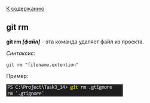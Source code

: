 [К содержанию](./redme.md)

## git rm
**git rm *[файл]*** - эта команда удаляет файл из проекта.

_Cинтаксис:_
```
git rm "filename.extention"
```
Пример:

![git rm.png](./assets/git%20rm.png)
